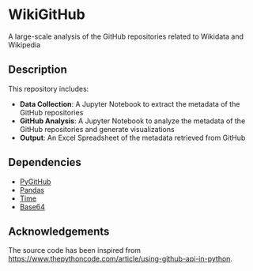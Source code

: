 # WikiGitHub
A large-scale analysis of the GitHub repositories related to Wikidata and Wikipedia

## Description
This repository includes:
* **Data Collection**: A Jupyter Notebook to extract the metadata of the GitHub repositories
* **GitHub Analysis**: A Jupyter Notebook to analyze the metadata of the GitHub repositories and generate visualizations
* **Output**: An Excel Spreadsheet of the metadata retrieved from GitHub

## Dependencies
* [PyGitHub](https://github.com/PyGithub/PyGithub)
* [Pandas](https://pandas.pydata.org/)
* [Time](https://pypi.org/project/time/)
* [Base64](https://pypi.org/project/pybase64/)

## Acknowledgements
The source code has been inspired from https://www.thepythoncode.com/article/using-github-api-in-python. 

